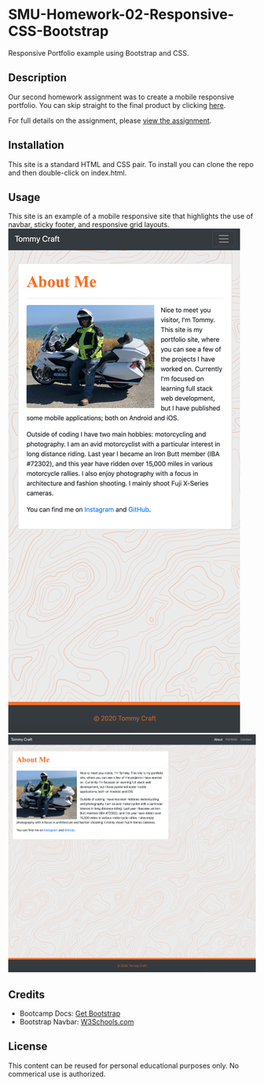# SMU-Homework-02-Responsive-CSS-Bootstrap

Responsive Portfolio example using Bootstrap and CSS.

## Description

Our second homework assignment was to create a mobile responsive portfolio. You can skip straight to the final product by clicking [here](https://djfriar.github.io/SMU-Homework-02-Responsive-CSS-Bootstrap/).

For full details on the assignment, please [view the assignment](ASSIGNMENT.md).

## Installation

This site is a standard HTML and CSS pair. To install you can clone the repo and then double-click on index.html.

## Usage

This site is an example of a mobile responsive site that highlights the use of navbar, sticky footer, and responsive grid layouts.
![Screenshot of the mobile size layout](./images/MobileSizeScreenshot.png)
![Screenshot of the full size layout](./images/FullSizeScreenshot.png)

## Credits

- Bootcamp Docs: [Get Bootstrap](https://getbootstrap.com/docs/4.0/getting-started/introduction/)
- Bootstrap Navbar: [W3Schools.com](https://www.w3schools.com/bootstrap/bootstrap_navbar.asp)

## License

This content can be reused for personal educational purposes only. No commerical use is authorized.
